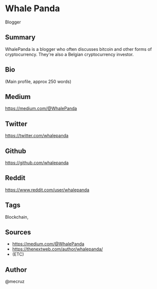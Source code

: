 # Whale Panda
Blogger

## Summary
WhalePanda is a blogger who often discusses bitcoin and other forms of cryptocurrency. They're also a Belgian cryptocurrency investor.

## Bio
(Main profile, approx 250 words)

## Medium
https://medium.com/@WhalePanda

## Twitter
https://twitter.com/whalepanda

## Github
https://github.com/whalepanda

## Reddit
https://www.reddit.com/user/whalepanda

## Tags
Blockchain, 

## Sources
* https://medium.com/@WhalePanda
* https://thenextweb.com/author/whalepanda/
* (ETC)

## Author
@mecruz
